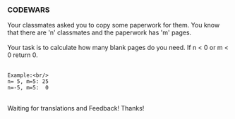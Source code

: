 ### CODEWARS
Your classmates asked you to copy some paperwork for them. You know that there are 'n' classmates and the paperwork has 'm' pages.<br/>
<br/>
Your task is to calculate how many blank pages do you need. If n < 0 or m < 0 return 0.<br/>
<br/>
```
Example:<br/>
n= 5, m=5: 25
n=-5, m=5:  0
```
<br/>
Waiting for translations and Feedback! Thanks!